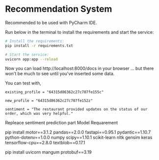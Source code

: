 # Recommendation System

Recommended to be used with PyCharm IDE.

Run below in the terminal to install the requirements and start the service:

```bash
# Install the requirements:
pip install -r requirements.txt

# Start the service:
uvicorn app:app --reload
```

Now you can load http://localhost:8000/docs in your browser ... but there won't be much to see until you've inserted
some data.

You can test with,

    existing_profile = "64315d86362c27c707fe155c"

    new_profile = "64315d86362c27c707fe152z"

    sentiment = "The restaurant provided updates on the status of our order, which was very helpful."


Repleace sentiment prediction part
Model
Requarement

pip install motor==3.1.2 pandas==2.0.0 fastapi==0.95.1 pydantic==1.10.7 python-dotenv==1.0.0 numpy scipy==1.10.1 scikit-learn nltk gensim keras tensorflow-cpu==2.8.0 textblob==0.17.1

pip install uvicorn mangum protobuf==3.19